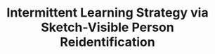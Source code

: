 <h1 align="center"> Intermittent Learning Strategy via Sketch-Visible Person Reidentification </h1>
